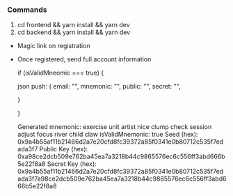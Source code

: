 ### Commands

1. cd frontend && yarn install && yarn dev
2. cd backend && yarn install && yarn dev

- Magic link on registration
- Once registered, send full account information

  if (isValidMneomic === true) {

  json push: {
  email: "",
  mnemonic: "",
  public: "",
  secret: "",

  }

  }

  Generated mnemonic: exercise unit artist nice clump check session adjust focus river child claw
  isValidMnemonic: true
  Seed (hex): 0x9a4b55af11b21466d2a7e20cfd8fc39372a85f0341e0b80712c535f7edada3f7
  Public Key (hex): 0xa98ce2dcb509e762ba45ea7a3218b44c9865576ec6c556ff3abd666b5e22f8a8
  Secret Key (hex): 0x9a4b55af11b21466d2a7e20cfd8fc39372a85f0341e0b80712c535f7edada3f7a98ce2dcb509e762ba45ea7a3218b44c9865576ec6c556ff3abd666b5e22f8a8
